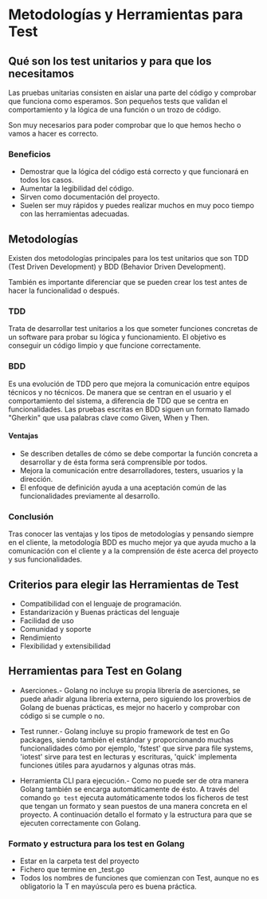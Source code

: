 # Metodologías y Herramientas para Test

## Qué son los test unitarios y para que los necesitamos
Las pruebas unitarias consisten en aislar una parte del código y comprobar que funciona como esperamos. Son pequeños tests que validan el comportamiento y la lógica de una función o un trozo de código.

Son muy necesarios para poder comprobar que lo que hemos hecho o vamos a hacer es correcto.

### Beneficios
- Demostrar que la lógica del código está correcto y que funcionará en todos los casos.
- Aumentar la legibilidad del código.
- Sirven como documentación del proyecto.
- Suelen ser muy rápidos y puedes realizar muchos en muy poco tiempo con las herramientas adecuadas.

## Metodologías
Existen dos metodologías principales para los test unitarios que son TDD (Test Driven Development) y BDD (Behavior Driven Development).

También es importante diferenciar que se pueden crear los test antes de hacer la funcionalidad o después.

### TDD
Trata de desarrollar test unitarios a los que someter funciones concretas de un software para probar su lógica y funcionamiento. El objetivo es conseguir un código limpio y que funcione correctamente.

### BDD
Es una evolución de TDD pero que mejora la comunicación entre equipos técnicos y no técnicos. De manera que se centran en el usuario y el comportamiento del sistema, a diferencia de TDD que se centra en funcionalidades. Las pruebas escritas en BDD siguen un formato llamado "Gherkin" que usa palabras clave como Given, When y Then.

#### Ventajas
- Se describen detalles de cómo se debe comportar la función concreta a desarrollar y de ésta forma será comprensible por todos.
- Mejora la comunicación entre desarrolladores, testers, usuarios y la dirección.
- El enfoque de definición ayuda a una aceptación común de las funcionalidades previamente al desarrollo.

### Conclusión
Tras conocer las ventajas y los tipos de metodologías y pensando siempre en el cliente, la metodología BDD es mucho mejor ya que ayuda mucho a la comunicación con el cliente y a la comprensión de éste acerca del proyecto y sus funcionalidades.

## Criterios para elegir las Herramientas de Test
- Compatibilidad con el lenguaje de programación.
- Estandarización y Buenas prácticas del lenguaje
- Facilidad de uso
- Comunidad y soporte
- Rendimiento
- Flexibilidad y extensibilidad

## Herramientas para Test en Golang

- Aserciones.- Golang no incluye su propia librería de aserciones, se puede añadir alguna libreria externa, pero siguiendo los proverbios de Golang de buenas prácticas, es mejor no hacerlo y comprobar con código si se cumple o no.

- Test runner.- Golang incluye su propio framework de test en Go packages, siendo también el estándar y proporcionando muchas funcionalidades cómo por ejemplo, 'fstest' que sirve para file systems, 'iotest' sirve para test en lecturas y escrituras, 'quick' implementa funciones útiles para ayudarnos y algunas otras más.

- Herramienta CLI para ejecución.- Como no puede ser de otra manera Golang también se encarga automáticamente de ésto. A través del comando ```go test``` ejecuta automáticamente todos los ficheros de test que tengan un formato y sean puestos de una manera concreta en el proyecto. A continuación detallo el formato y la estructura para que se ejecuten correctamente con Golang.

### Formato y estructura para los test en Golang
- Estar en la carpeta test del proyecto
- Fichero que termine en _test.go
- Todos los nombres de funciones que comienzan con Test, aunque no es obligatorio la T en mayúscula pero es buena práctica.

